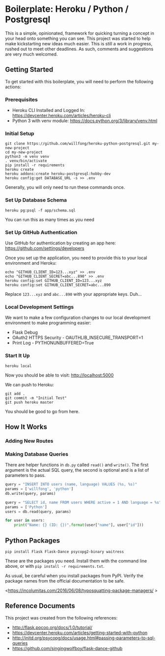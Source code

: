 # Boilerplate: Heroku / Python / Postgresql

This is a simple, opinionated, framework for quicking turning a concept in your head onto something you can see. This project was started to help make kickstarting new ideas much easier. This is still a work in progress, rushed out to meet other deadlines. As such, comments and suggestions are very much welcomed. 

## Getting Started

To get started with this boilerplate, you will need to perform the following actions:


### Prerequisites

- Heroku CLI Installed and Logged In: <https://devcenter.heroku.com/articles/heroku-cli>
- Python 3 with venv module: <https://docs.python.org/3/library/venv.html>

### Initial Setup

```shell
git clone https://github.com/willfong/heroku-python-postgresql.git my-new-project
cd my-new-project
python3 -m venv venv
. venv/bin/activate
pip install -r requirements
heroku create
heroku addons:create heroku-postgresql:hobby-dev
heroku config:get DATABASE_URL -s >> .env
```

Generally, you will only need to run these commands once.

### Set Up Database Schema

```shell
heroku pg:psql -f app/schema.sql
```

You can run this as many times as you need

### Set Up GitHub Authentication

Use GitHub for authentication by creating an app here: <https://github.com/settings/developers>

Once you set up the application, you need to provide this to your local environment and Heroku:

```shell
echo "GITHUB_CLIENT_ID=123...xyz" >> .env
echo "GITHUB_CLIENT_SECRET=abc...890" >> .env
heroku config:set GITHUB_CLIENT_ID=123...xyz
heroku config:set GITHUB_CLIENT_SECRET=abc...890
```

Replace `123...xyz` and `abc...890` with your appropriate keys. Duh...

### Local Development Settings

We want to make a few configuration changes to our local development environment to make programming easier:

- Flask Debug
- OAuth2 HTTPS Security - OAUTHLIB_INSECURE_TRANSPORT=1
- Print Log - PYTHONUNBUFFERED=True

### Start It Up

```shell
heroku local
```

Now you should be able to visit: <http://localhost:5000>

We can push to Heroku:

```shell
git add .
git commit -m "Initial Test"
git push heroku master
```

You should be good to go from here.

## How It Works

### Adding New Routes


### Making Database Queries

There are helper functions in `db.py` called `read()` and `write()`. The first argument is the actual SQL query, the second is optional and is a list of parameters to pass.

```python
query = "INSERT INTO users (name, language) VALUES (%s, %s)"
params = ['willfong', 'python']
db.write(query, params)

query = "SELECT id, name FROM users WHERE active = 1 AND language = %s"
params = ['Python']
users = db.read(query, params)

for user in users:
    print("Name: {} (ID: {})".format(user["name"], user["id"]))
```

## Python Packages

```shell
pip install Flask Flask-Dance psycopg2-binary waitress
```

These are the packages you need. Install them with the command line above, or with `pip install -r requirements.txt`.

As usual, be careful when you install packages from PyPI. Verify the package names from the official documentation to be safe.

<https://incolumitas.com/2016/06/08/typosquatting-package-managers/ >

## Reference Documents

This project was created from the following references:

- <http://flask.pocoo.org/docs/1.0/tutorial/>
- <https://devcenter.heroku.com/articles/getting-started-with-python>
- <http://initd.org/psycopg/docs/usage.html#passing-parameters-to-sql-queries>
- <https://github.com/singingwolfboy/flask-dance-github>
